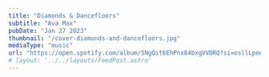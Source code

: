 ```yaml
---
title: "Diamonds & Dancefloors"
subtitle: "Ava Max"
pubDate: "Jan 27 2023"
thumbnail: "/cover-diamonds-and-dancefloors.jpg"
mediaType: "music"
url: "https://open.spotify.com/album/5NgQit6EhPnx84bxgVVDRQ?si=osllLpoeQDqmC0wZ2d8rJg"
# layout: '../../layouts/FeedPost.astro'
---
```


